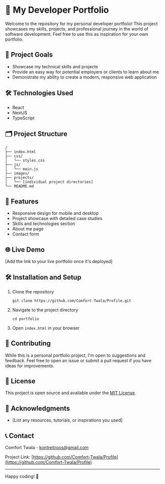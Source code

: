 # 🚀 My Developer Portfolio

Welcome to the repository for my personal developer portfolio! This project showcases my skills, projects, and professional journey in the world of software development. Feel free to use this as inspiration for your own portfolio.

## 🎯 Project Goals

- Showcase my technical skills and projects
- Provide an easy way for potential employers or clients to learn about me
- Demonstrate my ability to create a modern, responsive web application

## 🛠️ Technologies Used

- React
- NextJS
- TypeScript

## 🗂️ Project Structure

```
/
├── index.html
├── css/
│   └── styles.css
├── js/
│   └── main.js
├── images/
├── projects/
│   └── [individual project directories]
└── README.md
```

## 🚀 Features

- Responsive design for mobile and desktop
- Project showcase with detailed case studies
- Skills and technologies section
- About me page
- Contact form

## 🌐 Live Demo

[Add the link to your live portfolio once it's deployed]

## 🛠️ Installation and Setup

1. Clone the repository
   ```
   git clone https://github.com/Comfort-Twala/Profile.git
   ```
2. Navigate to the project directory
   ```
   cd portfolio
   ```
3. Open `index.html` in your browser

## 🤝 Contributing

While this is a personal portfolio project, I'm open to suggestions and feedback. Feel free to open an issue or submit a pull request if you have ideas for improvements.

## 📜 License

This project is open source and available under the [MIT License](LICENSE).

## 🙏 Acknowledgments

- [List any resources, tutorials, or inspirations you used]

## 📞 Contact

Comfort Twala - kontreitroos@gmail.com

Project Link: [https://github.com/Comfort-Twala/Profile](https://github.com/Comfort-Twala/Profile)

---

Happy coding! 🚀
